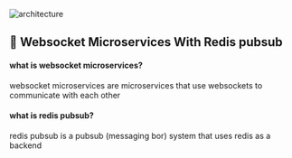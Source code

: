 ![architecture](https://github.com/youssefshibl/websocket_microservices_with_redis_pubsub/assets/63800183/a5b7445f-e95e-467b-a8a4-44dc3d567c44)

## 🤿 Websocket Microservices With Redis pubsub
#### what is websocket microservices?
websocket microservices are microservices that use websockets to communicate with each other 
#### what is redis pubsub?
redis pubsub is a pubsub (messaging bor) system that uses redis as a backend 

